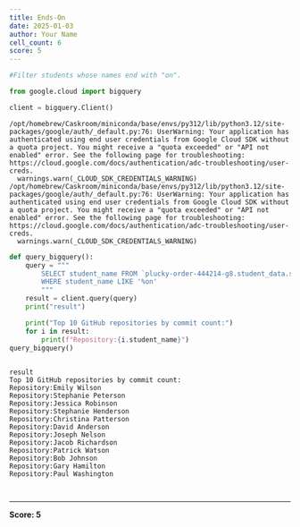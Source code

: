```yaml
---
title: Ends-On
date: 2025-01-03
author: Your Name
cell_count: 6
score: 5
---
```


```python
#Filter students whose names end with "on".
```


```python
from google.cloud import bigquery
```


```python
client = bigquery.Client()
```

    /opt/homebrew/Caskroom/miniconda/base/envs/py312/lib/python3.12/site-packages/google/auth/_default.py:76: UserWarning: Your application has authenticated using end user credentials from Google Cloud SDK without a quota project. You might receive a "quota exceeded" or "API not enabled" error. See the following page for troubleshooting: https://cloud.google.com/docs/authentication/adc-troubleshooting/user-creds. 
      warnings.warn(_CLOUD_SDK_CREDENTIALS_WARNING)
    /opt/homebrew/Caskroom/miniconda/base/envs/py312/lib/python3.12/site-packages/google/auth/_default.py:76: UserWarning: Your application has authenticated using end user credentials from Google Cloud SDK without a quota project. You might receive a "quota exceeded" or "API not enabled" error. See the following page for troubleshooting: https://cloud.google.com/docs/authentication/adc-troubleshooting/user-creds. 
      warnings.warn(_CLOUD_SDK_CREDENTIALS_WARNING)



```python
def query_bigquery():
    query = """
        SELECT student_name FROM `plucky-order-444214-g8.student_data.student_data_madhuri` 
        WHERE student_name LIKE '%on'
        """
    result = client.query(query)
    print("result")

    print("Top 10 GitHub repositories by commit count:")
    for i in result:
        print(f"Repository:{i.student_name}")
query_bigquery()
    
```

    result
    Top 10 GitHub repositories by commit count:
    Repository:Emily Wilson
    Repository:Stephanie Peterson
    Repository:Jessica Robinson
    Repository:Stephanie Henderson
    Repository:Christina Patterson
    Repository:David Anderson
    Repository:Joseph Nelson
    Repository:Jacob Richardson
    Repository:Patrick Watson
    Repository:Bob Johnson
    Repository:Gary Hamilton
    Repository:Paul Washington



```python

```


```python

```


---
**Score: 5**
